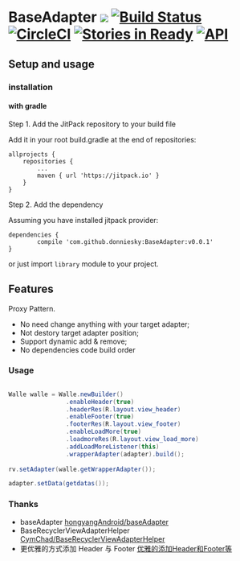 # BaseAdapter [![](https://jitpack.io/v/donniesky/BaseAdapter.svg)](https://jitpack.io/#donniesky/BaseAdapter)  [![Build Status](https://travis-ci.org/donniesky/BaseAdapter.svg?branch=master)](https://travis-ci.org/donniesky/BaseAdapter)  [![CircleCI](https://circleci.com/gh/donniesky/BaseAdapter/tree/master.svg?style=svg)](https://circleci.com/gh/donniesky/BaseAdapter/tree/master)  [![Stories in Ready](https://badge.waffle.io/donniesky/BaseAdapter.png?label=ready&title=Ready)](https://waffle.io/donniesky/BaseAdapter?utm_source=badge)  [![API](https://img.shields.io/badge/API-14%2B-blue.svg?style=flat)](https://android-arsenal.com/api?level=14)

## Setup and usage
### installation

#### with gradle

Step 1. Add the JitPack repository to your build file

Add it in your root build.gradle at the end of repositories:
```GRADLE
allprojects {
	repositories {
		...
		maven { url 'https://jitpack.io' }
	}
}
```
Step 2. Add the dependency

Assuming you have installed jitpack provider:
```GRADLE
dependencies {
        compile 'com.github.donniesky:BaseAdapter:v0.0.1'
}
```

or just import `library` module to your project.

## Features
Proxy Pattern.

* No need change anything with your target adapter;
* Not destory target adapter position;
* Support dynamic add & remove;
* No dependencies code build order

### Usage

```JAVA

Walle walle = Walle.newBuilder()
                .enableHeader(true)
                .headerRes(R.layout.view_header)
                .enableFooter(true)
                .footerRes(R.layout.view_footer)
                .enableLoadMore(true)
                .loadmoreRes(R.layout.view_load_more)
                .addLoadMoreListener(this)
                .wrapperAdapter(adapter).build();
		
rv.setAdapter(walle.getWrapperAdapter());

adapter.setData(getdatas());

```

### Thanks
* baseAdapter [hongyangAndroid/baseAdapter](https://github.com/hongyangAndroid/baseAdapter)
* BaseRecyclerViewAdapterHelper [CymChad/BaseRecyclerViewAdapterHelper](https://github.com/CymChad/BaseRecyclerViewAdapterHelper)
* 更优雅的方式添加 Header 与 Footer [优雅的添加Header和Footer等](http://www.woaitqs.cc/android/2017/04/11/new-way-to-add-header-and-footer)
